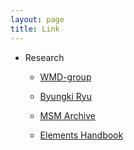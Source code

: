 ```yaml
---
layout: page
title: Link
---
```

- Research
    - [WMD-group](https://wmd-group.github.io)

    - [Byungki Ryu](https://sites.google.com/site/cta4rbk/home)
    
    - [MSM Archive](http://matprop.ru)
    
    - [Elements Handbook](http://www.knowledgedoor.com)


